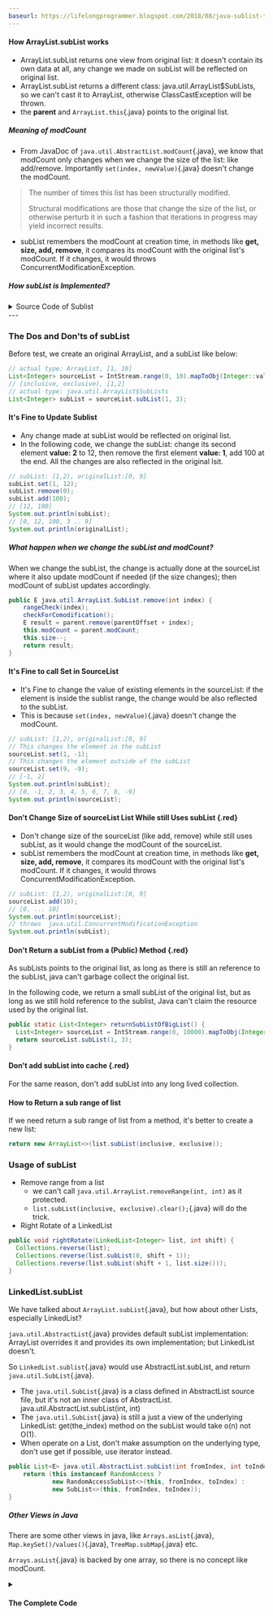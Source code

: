 ```yaml
---
baseurl: https://lifelongprogrammer.blogspot.com/2018/08/java-sublist-tips-and-traps.html
---
```


#### How ArrayList.subList works
- ArrayList.subList returns one view from original list: it doesn't contain its own data at all, any change we made on subList will be reflected on original list.
- ArrayList.subList returns a different class: java.util.ArrayList$SubLists, so we can't cast it to ArrayList, otherwise ClassCastException will be thrown.
- the **parent** and `ArrayList.this`{.java} points to the original list.

##### Meaning of modCount
- From JavaDoc of `java.util.AbstractList.modCount`{.java}, we know that modCount only changes when we change the size of the list: like add/remove. Importantly `set(index, newValue)`{.java} doesn't change the modCount.

> The number of times this list has been structurally modified.
>
> Structural modifications are those that change the size of the list, or otherwise perturb it in such a fashion that iterations in progress may yield incorrect results.

- subList remembers the modCount at creation time, in methods like **get, size, add, remove**, it compares its modCount with the original list's modCount. If it changes, it would throws ConcurrentModificationException.

##### How subList is Implemented?
<details><summary>Source Code of Sublist</summary>
```java
public List<E> subList(int fromIndex, int toIndex) {
    subListRangeCheck(fromIndex, toIndex, size);
    return new SubList(this, 0, fromIndex, toIndex);
}
private class SubList extends AbstractList<E> implements RandomAccess {
    private final AbstractList<E> parent;
    private final int parentOffset;
    private final int offset;
    int size;
    SubList(AbstractList<E> parent,
            int offset, int fromIndex, int toIndex) {
        this.parent = parent;
        this.parentOffset = fromIndex;
        this.offset = offset + fromIndex;
        this.size = toIndex - fromIndex;
        this.modCount = ArrayList.this.modCount;
    }
    private void checkForComodification() {
        if (ArrayList.this.modCount != this.modCount)
            throw new ConcurrentModificationException();
    }    
    public E set(int index, E e) {
        rangeCheck(index);
        checkForComodification();
        E oldValue = ArrayList.this.elementData(offset + index);
        ArrayList.this.elementData[offset + index] = e;
        return oldValue;
    }
    public E get(int index) {
        rangeCheck(index);
        checkForComodification();
        return ArrayList.this.elementData(offset + index);
    }
    public void add(int index, E e) {
        rangeCheckForAdd(index);
        checkForComodification();
        parent.add(parentOffset + index, e);
        this.modCount = parent.modCount;
        this.size++;
    }
}
```
</details>
---

### The Dos and Don'ts of subList
Before test, we create an original ArrayList, and a subList like below:
```java
// actual type: ArrayList, [1, 10]
List<Integer> sourceList = IntStream.range(0, 10).mapToObj(Integer::valueOf).collect(Collectors.toList());
// [inclusive, exclusive), [1,2]
// actual type: java.util.ArrayList$SubLists
List<Integer> subList = sourceList.subList(1, 3);
```

#### It's Fine to Update Sublist
- Any change made at subList would be reflected on original list.
- In the following code, we change the subList: change its second element **value: 2** to 12, then remove the first element **value: 1**, add 100 at the end. All the changes are also reflected in the original lsit.
```java
// subList: [1,2), originalList:[0, 9]
subList.set(1, 12);
subList.remove(0);
subList.add(100);
// [12, 100]
System.out.println(subList);
// [0, 12, 100, 3 .. 9]
System.out.println(originalList);
```

##### What happen when we change the subList and modCount?
When we change the subList, the change is actually done at the sourceList where it also update modCount if needed (if the size changes); then modCount of subList updates accordingly.

```java
public E java.util.ArrayList.SubList.remove(int index) {
    rangeCheck(index);
    checkForComodification();
    E result = parent.remove(parentOffset + index);
    this.modCount = parent.modCount;
    this.size--;
    return result;
}
```

#### It's Fine to call Set in SourceList
- It's Fine to change the value of existing elements in the sourceList: if the element is inside the sublist range, the change would be also reflected to the subList.
- This is because `set(index, newValue)`{.java} doesn't change the modCount.
```java
// subList: [1,2), originalList:[0, 9]
// This changes the element in the subList
sourceList.set(1, -1);
// This changes the element outside of the subList
sourceList.set(9, -9);
// [-1, 2]
System.out.println(subList);
// [0, -1, 2, 3, 4, 5, 6, 7, 8, -9]
System.out.println(sourceList);
```

#### Don't Change Size of sourceList List While still Uses subList {.red}
- Don't change size of the sourceList (like add, remove) while still uses subList, as it would change the modCount of the sourceList.
- subList remembers the modCount at creation time, in methods like **get, size, add, remove**, it compares its modCount with the original list's modCount. If it changes, it would throws ConcurrentModificationException.
```java
// subList: [1,2), originalList:[0, 9]
sourceList.add(10);
// [0, ... 10]
System.out.println(sourceList);
// throws  java.util.ConcurrentModificationException
System.out.println(subList);
```

#### Don't Return a subList from a (Public) Method {.red}
As subLists points to the original list, as long as there is still an reference to the subList, java can't garbage collect the original list.

In the following code, we return a small subList of the original list, but as long as we still hold reference to the sublist, Java can't claim the resource used by the original list.
```java
public static List<Integer> returnSubListOfBigList() {
  List<Integer> sourceList = IntStream.range(0, 10000).mapToObj(Integer::valueOf).collect(Collectors.toList());
  return sourceList.subList(1, 3);
}
```
#### Don't add subList into cache {.red}
For the same reason, don't add subList into any long lived collection.

#### How to Return a sub range of list
If we need return a sub range of list from a method, it's better to create a new list:
```java
return new ArrayList<>(list.subList(inclusive, exclusive));
```

### Usage of subList
- Remove range from a list
  - we can't call `java.util.ArrayList.removeRange(int, int)` as it protected.
  - `list.subList(inclusive, exclusive).clear();`{.java} will do the trick.
- Right Rotate of a LinkedList
```java
public void rightRotate(LinkedList<Integer> list, int shift) {  
  Collections.reverse(list);
  Collections.reverse(list.subList(0, shift + 1));
  Collections.reverse(list.subList(shift + 1, list.size()));
}
```

### LinkedList.subList
We have talked about `ArrayList.subList`{.java}, but how about other Lists, especially LinkedList?

`java.util.AbstractList`{.java} provides default subList implementation: ArrayList overrides it and provides its own implementation; but LinkedList doesn't.

So `LinkedList.sublist`{.java} would use AbstractList.subList, and return `java.util.SubList`{.java}.

- The `java.util.SubList`{.java} is a class defined in AbstractList source file, but it's not an inner class of AbstractList.
java.util.AbstractList.subList(int, int)
- The `java.util.SubList`{.java} is still a just a view of the underlying LinkedList: get(the_index) method on the subList would take o(n) not O(1).
- When operate on a List, don't make assumption on the underlying type, don't use get if possible, use iterator instead.
```java
public List<E> java.util.AbstractList.subList(int fromIndex, int toIndex) {
    return (this instanceof RandomAccess ?
            new RandomAccessSubList<>(this, fromIndex, toIndex) :
            new SubList<>(this, fromIndex, toIndex));
}
```

##### Other Views in Java
There are some other views in java, like `Arrays.asList`{.java}, `Map.keySet()/values()`{.java}, `TreeMap.subMap`{.java} etc.

`Arrays.asList`{.java} is backed by one array, so there is no concept like modCount.

<details><summary>

#### The Complete Code
</summary>
```java
public class TestSubList {
	public static void main(String[] args) {
		// actual type: ArrayList, [1, 10]
		List<Integer> sourceList = IntStream.range(0, 10).mapToObj(Integer::valueOf).collect(Collectors.toList());
		// [inclusive, exclusive), [1,2]
		// actual type: java.util.ArrayList$SubLists
		List<Integer> subList = sourceList.subList(1, 3);
		System.out.println(sourceList);
		// [1,2]
		System.out.println(subList);
		// updateSubList(sourceList, subList);
		// setSourceList(sourceList, subList);
		// addRemoveSourceList(sourceList, subList);
		subListOfLinkedList();
		subList = returnSubListOfBigList();
		System.out.println(subList);
	}
	public static void subListOfLinkedList() {
		List<Integer> sourceList = IntStream.range(0, 10).mapToObj(Integer::valueOf).collect(Collectors.toCollection(LinkedList::new));
		// new LinkedList<>(Arrays.asList(1,2));
		// actual type: java.util.SubList
		List<Integer> subList = sourceList.subList(1, 3);
		System.out.println(subList);
	}
	public static List<Integer> returnSubListOfBigList() {
		List<Integer> sourceList = IntStream.range(0, 10000).mapToObj(Integer::valueOf).collect(Collectors.toList());
		return sourceList.subList(1, 3);
	}
	private static void addRemoveSourceList(List<Integer> sourceList, List<Integer> subList) {
		// subList: [1,2), originalList:[0, 9]
		sourceList.add(10);
		// [0, ... 10]
		System.out.println(sourceList);
		// throws java.util.ConcurrentModificationException
		System.out.println(subList);
	}
	private static void setSourceList(List<Integer> sourceList, List<Integer> subList) {
		// subList: [1,2), originalList:[0, 9]
		// This changes the element in the subList
		sourceList.set(1, -1);
		// This changes the element outside of the subList
		sourceList.set(9, -9);
		// [-1, 2]
		System.out.println(subList);
		// [0, -1, 2, 3, 4, 5, 6, 7, 8, -9]
		System.out.println(sourceList);
	}
	private static void updateSubList(List<Integer> sourceList, List<Integer> subList) {
		subList.set(1, 12);
		subList.remove(0);
		subList.add(100);
		// [12, 100]
		System.out.println(subList);
		// [0, 12, 100, 3 .. 9]
		System.out.println(sourceList);
	}
}
```
<details>
---
